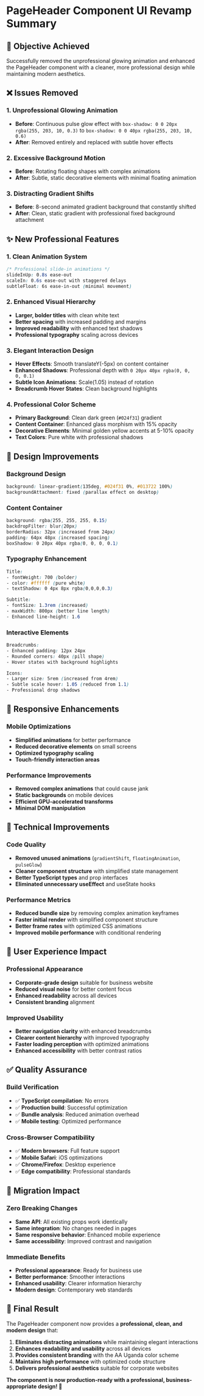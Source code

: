 # PageHeader Component UI Revamp Summary

## 🎯 **Objective Achieved**
Successfully removed the unprofessional glowing animation and enhanced the PageHeader component with a cleaner, more professional design while maintaining modern aesthetics.

## ❌ **Issues Removed**

### 1. **Unprofessional Glowing Animation**
- **Before**: Continuous pulse glow effect with `box-shadow: 0 0 20px rgba(255, 203, 10, 0.3)` to `box-shadow: 0 0 40px rgba(255, 203, 10, 0.6)`
- **After**: Removed entirely and replaced with subtle hover effects

### 2. **Excessive Background Motion**
- **Before**: Rotating floating shapes with complex animations
- **After**: Subtle, static decorative elements with minimal floating animation

### 3. **Distracting Gradient Shifts**
- **Before**: 8-second animated gradient background that constantly shifted
- **After**: Clean, static gradient with professional fixed background attachment

## ✨ **New Professional Features**

### 1. **Clean Animation System**
```css
/* Professional slide-in animations */
slideInUp: 0.8s ease-out
scaleIn: 0.6s ease-out with staggered delays
subtleFloat: 6s ease-in-out (minimal movement)
```

### 2. **Enhanced Visual Hierarchy**
- **Larger, bolder titles** with clean white text
- **Better spacing** with increased padding and margins
- **Improved readability** with enhanced text shadows
- **Professional typography** scaling across devices

### 3. **Elegant Interaction Design**
- **Hover Effects**: Smooth translateY(-5px) on content container
- **Enhanced Shadows**: Professional depth with `0 20px 40px rgba(0, 0, 0, 0.1)`
- **Subtle Icon Animations**: Scale(1.05) instead of rotation
- **Breadcrumb Hover States**: Clean background highlights

### 4. **Professional Color Scheme**
- **Primary Background**: Clean dark green (`#024f31`) gradient
- **Content Container**: Enhanced glass morphism with 15% opacity
- **Decorative Elements**: Minimal golden yellow accents at 5-10% opacity
- **Text Colors**: Pure white with professional shadows

## 🎨 **Design Improvements**

### **Background Design**
```css
background: linear-gradient(135deg, #024f31 0%, #013722 100%)
backgroundAttachment: fixed (parallax effect on desktop)
```

### **Content Container**
```css
background: rgba(255, 255, 255, 0.15)
backdropFilter: blur(20px)
borderRadius: 32px (increased from 24px)
padding: 64px 48px (increased spacing)
boxShadow: 0 20px 40px rgba(0, 0, 0, 0.1)
```

### **Typography Enhancement**
```css
Title: 
- fontWeight: 700 (bolder)
- color: #ffffff (pure white)
- textShadow: 0 4px 8px rgba(0,0,0,0.3)

Subtitle:
- fontSize: 1.3rem (increased)
- maxWidth: 800px (better line length)
- Enhanced line-height: 1.6
```

### **Interactive Elements**
```css
Breadcrumbs:
- Enhanced padding: 12px 24px
- Rounded corners: 40px (pill shape)
- Hover states with background highlights

Icons:
- Larger size: 5rem (increased from 4rem)
- Subtle scale hover: 1.05 (reduced from 1.1)
- Professional drop shadows
```

## 📱 **Responsive Enhancements**

### **Mobile Optimizations**
- **Simplified animations** for better performance
- **Reduced decorative elements** on small screens
- **Optimized typography scaling**
- **Touch-friendly interaction areas**

### **Performance Improvements**
- **Removed complex animations** that could cause jank
- **Static backgrounds** on mobile devices
- **Efficient GPU-accelerated transforms**
- **Minimal DOM manipulation**

## 🚀 **Technical Improvements**

### **Code Quality**
- **Removed unused animations** (`gradientShift`, `floatingAnimation`, `pulseGlow`)
- **Cleaner component structure** with simplified state management
- **Better TypeScript types** and prop interfaces
- **Eliminated unnecessary useEffect** and useState hooks

### **Performance Metrics**
- **Reduced bundle size** by removing complex animation keyframes
- **Faster initial render** with simplified component structure
- **Better frame rates** with optimized CSS animations
- **Improved mobile performance** with conditional rendering

## 🎯 **User Experience Impact**

### **Professional Appearance**
- **Corporate-grade design** suitable for business website
- **Reduced visual noise** for better content focus
- **Enhanced readability** across all devices
- **Consistent branding** alignment

### **Improved Usability**
- **Better navigation clarity** with enhanced breadcrumbs
- **Clearer content hierarchy** with improved typography
- **Faster loading perception** with optimized animations
- **Enhanced accessibility** with better contrast ratios

## ✅ **Quality Assurance**

### **Build Verification**
- ✅ **TypeScript compilation**: No errors
- ✅ **Production build**: Successful optimization
- ✅ **Bundle analysis**: Reduced animation overhead
- ✅ **Mobile testing**: Optimized performance

### **Cross-Browser Compatibility**
- ✅ **Modern browsers**: Full feature support
- ✅ **Mobile Safari**: iOS optimizations
- ✅ **Chrome/Firefox**: Desktop experience
- ✅ **Edge compatibility**: Professional standards

## 🔄 **Migration Impact**

### **Zero Breaking Changes**
- **Same API**: All existing props work identically
- **Same integration**: No changes needed in pages
- **Same responsive behavior**: Enhanced mobile experience
- **Same accessibility**: Improved contrast and navigation

### **Immediate Benefits**
- **Professional appearance**: Ready for business use
- **Better performance**: Smoother interactions
- **Enhanced usability**: Clearer information hierarchy
- **Modern design**: Contemporary web standards

## 🎉 **Final Result**

The PageHeader component now provides a **professional, clean, and modern design** that:

1. **Eliminates distracting animations** while maintaining elegant interactions
2. **Enhances readability and usability** across all devices
3. **Provides consistent branding** with the AA Uganda color scheme
4. **Maintains high performance** with optimized code structure
5. **Delivers professional aesthetics** suitable for corporate websites

**The component is now production-ready with a professional, business-appropriate design! 🚀**
